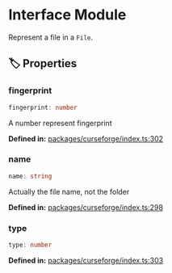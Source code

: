 # Interface Module

Represent a file in a ``File``.
## 🏷️ Properties

### fingerprint

```ts
fingerprint: number
```
A number represent fingerprint
<p style="font-size: 14px; color: var(--vp-c-text-2)">
<strong>Defined in:</strong> <a href="https://github.com/voxelum/minecraft-launcher-core-node/blob/master/packages/curseforge/index.ts#L302" target="_blank" rel="noreferrer">packages/curseforge/index.ts:302</a>
</p>


### name

```ts
name: string
```
Actually the file name, not the folder
<p style="font-size: 14px; color: var(--vp-c-text-2)">
<strong>Defined in:</strong> <a href="https://github.com/voxelum/minecraft-launcher-core-node/blob/master/packages/curseforge/index.ts#L298" target="_blank" rel="noreferrer">packages/curseforge/index.ts:298</a>
</p>


### type

```ts
type: number
```
<p style="font-size: 14px; color: var(--vp-c-text-2)">
<strong>Defined in:</strong> <a href="https://github.com/voxelum/minecraft-launcher-core-node/blob/master/packages/curseforge/index.ts#L303" target="_blank" rel="noreferrer">packages/curseforge/index.ts:303</a>
</p>


